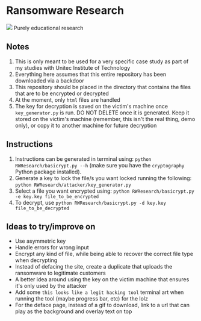 # Ransomware Research
![](https://cdn-images-1.medium.com/fit/t/1600/480/1*zSPtMkp70YN9JDhFRaHHXA.jpeg)
Purely educational research

## Notes
  1. This is only meant to be used for a very specific case study as part of my studies with Unitec Institute of Technology
  2. Everything here assumes that this entire repository has been downloaded via a backdoor
  3. This repository should be placed in the directory that contains the files that are to be encrypted or decrypted
  4. At the moment, only `html` files are handled
  5. The key for decryption is saved on the victim's machine once `key_generator.py` is run. DO NOT DELETE once it is generated. Keep it stored on the victim's machine (remember, this isn't the real thing, demo only), or copy it to another machine for future decryption

## Instructions
  1. Instructions can be generated in terminal using: `python RWResearch/basicrypt.py --h` (make sure you have the `cryptography` Python package installed).
  2. Generate a key to lock the file/s you want locked running the following: `python RWResearch/attacker/key_generator.py`
  3. Select a file you want encrypted using: `python RWResearch/basicrypt.py -e key.key file_to_be_encrypted`
  4. To decrypt, use `python RWResearch/basicrypt.py -d key.key file_to_be_decrypted`

## Ideas to try/improve on
* Use asymmetric key
* Handle errors for wrong input
* Encrypt any kind of file, while being able to recover the correct file type when decrypting
* Instead of defacing the site, create a duplicate that uploads the ransomware to legitimate customers
* A better idea around using the key on the victim machine that ensures it's only used by the attacker
* Add some `this looks like a legit hacking tool` terminal art when running the tool (maybe progress bar, etc) for the lolz
* For the deface page, instead of a gif to download, link to a url that can play as the background and overlay text on top
